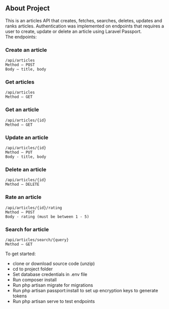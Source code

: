 
## About Project

This is an articles API that creates, fetches, searches, deletes, updates and ranks articles. Authentication was implemented on endpoints that requires a user to create, update or delete an article using Laravel Passport.  
The endpoints: 

### Create an article
```
/api/articles
Method – POST
Body – title, body
```

### Get articles
```
/api/articles
Method – GET
```
### Get an article
```
/api/articles/{id}
Method – GET
```

### Update an article
```
/api/articles/{id}
Method – PUT
Body - title, body
```
### Delete an article
```
/api/articles/{id}
Method – DELETE
```

### Rate an article
```
/api/articles/{id}/rating
Method – POST
Body - rating (must be between 1 - 5)
```

### Search for article
```
/api/articles/search/{query}
Method – GET
```
To get started: 
+ clone or download source code (unzip)
+ cd to project folder
+ Set database credentials in .env file
+ Run composer install
+ Run php artisan migrate for migrations
+ Run php artisan passport:install to set up encryption keys to generate tokens
+ Run php artisan serve to test endpoints
